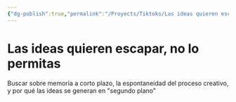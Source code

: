 ```yaml
---
{"dg-publish":true,"permalink":"/Proyects/Tiktoks/Las ideas quieren escapar, no lo permitas/","tags":["#NoteType/KanbanNote"],"created":"2023-09-27T17:22:59.277-05:00","updated":"2023-09-27T17:23:44.385-05:00"}
---
```



# Las ideas quieren escapar, no lo permitas

Buscar sobre memoria a corto plazo, la espontaneidad del proceso creativo, y por qué las ideas se generan en "segundo plano"